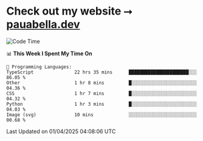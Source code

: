 # Check out my website ⭢ [pauabella.dev](https://pauabella.dev)

<!--START_SECTION:waka-->
![Code Time](http://img.shields.io/badge/Code%20Time-4%2C277%20hrs%2045%20mins-blue)

📊 **This Week I Spent My Time On** 

```text
💬 Programming Languages: 
TypeScript               22 hrs 35 mins      ██████████████████████░░░   86.05 % 
Other                    1 hr 8 mins         █░░░░░░░░░░░░░░░░░░░░░░░░   04.36 % 
CSS                      1 hr 7 mins         █░░░░░░░░░░░░░░░░░░░░░░░░   04.32 % 
Python                   1 hr 3 mins         █░░░░░░░░░░░░░░░░░░░░░░░░   04.03 % 
Image (svg)              10 mins             ░░░░░░░░░░░░░░░░░░░░░░░░░   00.68 % 
```


 Last Updated on 01/04/2025 04:08:06 UTC
<!--END_SECTION:waka-->
